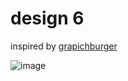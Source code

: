 # design 6

inspired by [grapichburger](https://graphicburger.com/flat-design-ui-components/)

![image](https://github.com/slowy07/uiDesign/blob/main/design6/screenDesign6.png?raw=true)
